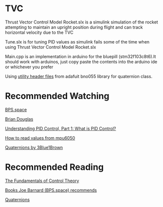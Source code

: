 # TVC
Thrust Vector Control Model Rocket.slx is a simulink simulation of the rocket attempting to maintain an upright position during flight and can track horizontal velocity due to the TVC

Tune.slx is for tuning PID values as simulink fails some of the time when using Thrust Vector Control Model Rocket.slx

Main.cpp is an implementation in arduino for the bluepill (stm32f103c8t6).It should work with arduinos, just copy paste the contents into the arduino ide or whichever you prefer

Using [utility header files](https://github.com/adafruit/Adafruit_BNO055/tree/master/utility) from adafuit bno055 library for quaternion class.

# Recommended Watching

[BPS.space](https://www.youtube.com/channel/UCILl8ozWuxnFYXIe2svjHhg)

[Brian Douglas](https://www.youtube.com/user/ControlLectures/videos)

[Understanding PID Control, Part 1: What is PID Control?](https://youtu.be/wkfEZmsQqiA)

[How to read values from mpu6050](https://www.youtube.com/watch?v=ImctYI8hgq4)

[Quaternions by 3Blue1Brown](https://www.youtube.com/watch?v=d4EgbgTm0Bg)

# Recommended Reading
[The Fundamentals of Control Theory](https://www.patreon.com/posts/book-is-now-free-28313078)

[Books Joe Barnard (BPS.space) recommends](https://www.youtube.com/watch?v=BcKL4M5Xod)

[Quaternions](https://folk.uio.no/jeanra/Informatics/QuaternionsAndIMUs.html)
